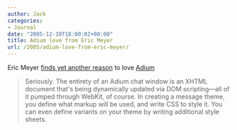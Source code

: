```yaml
---
author: Jack
categories:
- Journal
date: "2005-12-19T18:00:02+00:00"
title: Adium love from Eric Meyer
url: /2005/adium-love-from-eric-meyer/
---
```


Eric Meyer [finds yet another reason][1] to love [Adium][2]

  




> Seriously. The entirety of an Adium chat window is an XHTML document that's being dynamically updated via DOM scripting&#8212;all of it pumped through WebKit, of course. In creating a message theme, you define what markup will be used, and write CSS to style it. You can even define variants on your theme by writing additional style sheets.

 [1]: http://meyerweb.com/eric/thoughts/2005/12/19/adium-chatting-with-style/ "finds yet another reason"
 [2]: http://adiumx.com/ "Adium"